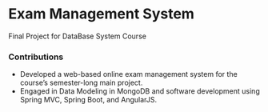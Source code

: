 # Exam Management System
Final Project for DataBase System Course 

### Contributions

- Developed a web-based online exam management system for the course’s semester-long main project.
- Engaged in Data Modeling in MongoDB and software development using Spring MVC, Spring Boot, and AngularJS.


